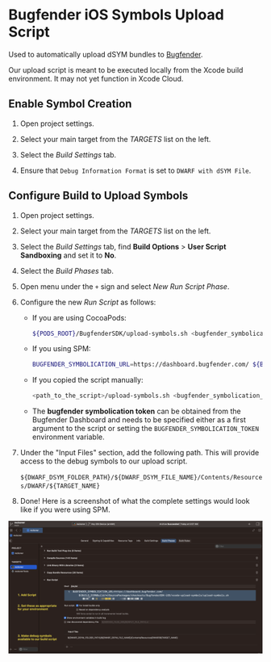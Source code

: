 Bugfender iOS Symbols Upload Script
===================================

Used to automatically upload dSYM bundles to [Bugfender](https://bugfender.com).

Our upload script is meant to be executed locally from the Xcode build environment. It may not yet function in Xcode Cloud.

## Enable Symbol Creation

1. Open project settings.

1. Select your main target from the *TARGETS* list on the left.

1. Select the *Build Settings* tab.

1. Ensure that `Debug Information Format` is set to `DWARF with dSYM File`.

## Configure Build to Upload Symbols

1. Open project settings.

1. Select your main target from the *TARGETS* list on the left.

1. Select the *Build Settings* tab, find **Build Options** > **User Script Sandboxing** and set it to **No**.

1. Select the *Build Phases* tab.

1. Open menu under the `+` sign and select *New Run Script Phase*.

1. Configure the new *Run Script* as follows:

    * If you are using CocoaPods:
      ```sh
      ${PODS_ROOT}/BugfenderSDK/upload-symbols.sh <bugfender_symbolication_token>
      ```

    * If you using SPM:

      ```sh
      BUGFENDER_SYMBOLICATION_URL=https://dashboard.bugfender.com/ ${BUILD_DIR%Build/*}SourcePackages/checkouts/BugfenderSDK-iOS/xcode-upload-symbols/upload-symbols.sh <bugfender_symbolication_token>
      ```
      
    * If you copied the script manually:
      ```sh
      <path_to_the_script>/upload-symbols.sh <bugfender_symbolication_token>
      ```   

    * The **bugfender symbolication token** can be obtained from the Bugfender Dashboard and needs to be specified either as a first argument to the script or setting the `BUGFENDER_SYMBOLICATION_TOKEN` environment variable.
  
1. Under the "Input Files" section, add the following path. This will provide access to the debug symbols to our upload script.

    `${DWARF_DSYM_FOLDER_PATH}/${DWARF_DSYM_FILE_NAME}/Contents/Resources/DWARF/${TARGET_NAME}`

1. Done! Here is a screenshot of what the complete settings would look like if you were using SPM.

![XCode Build Phases](/xcode-upload-symbols/xcode.png)
